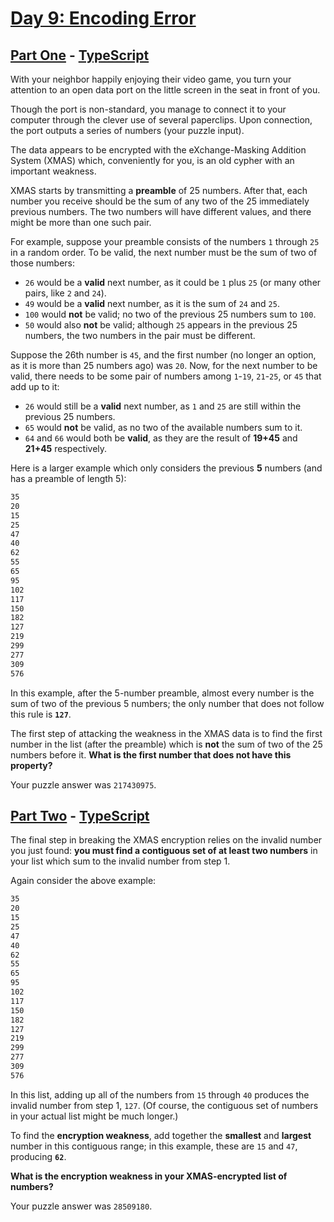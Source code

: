 # [Day 9: Encoding Error](https://adventofcode.com/2020/day/9)

## [Part One](https://adventofcode.com/2020/day/9#part1) - [TypeScript](/solutions/typescript/src/p1.ts)

With your neighbor happily enjoying their video game, you turn your attention to
an open data port on the little screen in the seat in front of you.

Though the port is non-standard, you manage to connect it to your computer
through the clever use of several paperclips. Upon connection, the port outputs
a series of numbers (your puzzle input).

The data appears to be encrypted with the eXchange-Masking Addition System
(XMAS) which, conveniently for you, is an old cypher with an important weakness.

XMAS starts by transmitting a **preamble** of 25 numbers. After that, each
number you receive should be the sum of any two of the 25 immediately previous
numbers. The two numbers will have different values, and there might be more
than one such pair.

For example, suppose your preamble consists of the numbers `1` through `25` in a
random order. To be valid, the next number must be the sum of two of those
numbers:

- `26` would be a **valid** next number, as it could be `1` plus `25` (or many
  other pairs, like `2` and `24`).
- `49` would be a **valid** next number, as it is the sum of `24` and `25`.
- `100` would **not** be valid; no two of the previous 25 numbers sum to `100`.
- `50` would also **not** be valid; although `25` appears in the previous 25
  numbers, the two numbers in the pair must be different.

Suppose the 26th number is `45`, and the first number (no longer an option, as
it is more than 25 numbers ago) was `20`. Now, for the next number to be valid,
there needs to be some pair of numbers among `1`-`19`, `21`-`25`, or `45` that
add up to it:

- `26` would still be a **valid** next number, as `1` and `25` are still within
  the previous 25 numbers.
- `65` would **not** be valid, as no two of the available numbers sum to it.
- `64` and `66` would both be **valid**, as they are the result of **19+45** and
  **21+45** respectively.

Here is a larger example which only considers the previous **5** numbers (and
has a preamble of length 5):

```sh
35
20
15
25
47
40
62
55
65
95
102
117
150
182
127
219
299
277
309
576
```

In this example, after the 5-number preamble, almost every number is the sum of
two of the previous 5 numbers; the only number that does not follow this rule is
**`127`**.

The first step of attacking the weakness in the XMAS data is to find the first
number in the list (after the preamble) which is **not** the sum of two of the
25 numbers before it. **What is the first number that does not have this
property?**

Your puzzle answer was `217430975`.

## [Part Two](https://adventofcode.com/2020/day/9#part2) - [TypeScript](/solutions/typescript/src/p2.ts)

The final step in breaking the XMAS encryption relies on the invalid number you
just found: **you must find a contiguous set of at least two numbers** in your
list which sum to the invalid number from step 1.

Again consider the above example:

```sh
35
20
15
25
47
40
62
55
65
95
102
117
150
182
127
219
299
277
309
576
```

In this list, adding up all of the numbers from `15` through `40` produces the
invalid number from step 1, `127`. (Of course, the contiguous set of numbers in
your actual list might be much longer.)

To find the **encryption weakness**, add together the **smallest** and
**largest** number in this contiguous range; in this example, these are `15` and
`47`, producing **`62`**.

<!--lint ignore no-emphasis-as-heading-->

**What is the encryption weakness in your XMAS-encrypted list of numbers?**

Your puzzle answer was `28509180`.

